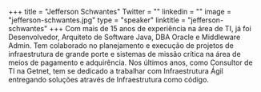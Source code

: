 +++ 
title = "Jefferson Schwantes" 
Twitter = "" 
linkedin = "" 
image = "jefferson-schwantes.jpg" 
type = "speaker" 
linktitle = "jefferson-schwantes" 
+++ 
Com mais de 15 anos de experiência na área de TI, já foi Desenvolvedor, Arquiteto de Software Java, DBA Oracle e Middleware Admin. Tem colaborado no planejamento e execução de projetos de infraestrutura de grande porte e sistemas de missão crítica na área de meios de pagamento e adquirência.
Nos últimos anos, como Consultor de TI na Getnet, tem se dedicado a trabalhar com Infraestrutura Ágil entregando soluções através de Infraestrutura como código.
